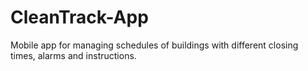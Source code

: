 # CleanTrack-App
Mobile app for managing schedules of buildings with different closing times, alarms and instructions.
